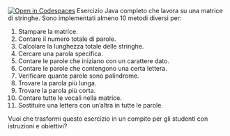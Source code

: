 [![Open in Codespaces](https://classroom.github.com/assets/launch-codespace-2972f46106e565e64193e422d61a12cf1da4916b45550586e14ef0a7c637dd04.svg)](https://classroom.github.com/open-in-codespaces?assignment_repo_id=19446069)
Esercizio Java completo che lavora su una matrice di stringhe. Sono implementati almeno 10 metodi diversi per:

1. Stampare la matrice.
2. Contare il numero totale di parole.
3. Calcolare la lunghezza totale delle stringhe.
4. Cercare una parola specifica.
5. Contare le parole che iniziano con un carattere dato.
6. Contare le parole che contengono una certa lettera.
7. Verificare quante parole sono palindrome.
8. Trovare la parola più lunga.
9. Trovare la parola più corta.
10. Contare tutte le vocali nella matrice.
11. Sostituire una lettera con un’altra in tutte le parole.

Vuoi che trasformi questo esercizio in un compito per gli studenti con istruzioni e obiettivi?
